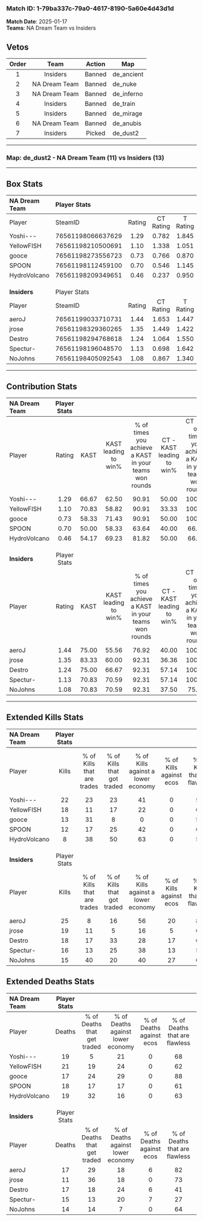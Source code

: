 ### Match ID: 1-79ba337c-79a0-4617-8190-5a60e4d43d1d  
**Match Date**: 2025-01-17  
**Teams**: NA Dream Team vs Insiders  

## Vetos  

| Order | Team | Action | Map |
| :---: | :--: | :----: | --- |
| 1 | Insiders | Banned | de_ancient |
| 2 | NA Dream Team | Banned | de_nuke |
| 3 | NA Dream Team | Banned | de_inferno |
| 4 | Insiders | Banned | de_train |
| 5 | Insiders | Banned | de_mirage |
| 6 | NA Dream Team | Banned | de_anubis |
| 7 | Insiders | Picked | de_dust2 |

---  

### **Map**: de_dust2 - NA Dream Team (11) vs Insiders (13)  
---  

## Box Stats  

| **NA Dream Team** | Player Stats      |        |           |          |       |       |       |         |        |      |     |
| :- | :- | :-: | :-: | :-: | :-: | :-: | :-: | :-: | :-: | :-: | :-: |
| Player            | SteamID           | Rating | CT Rating | T Rating | KAST  |  ADR  | Kills | Assists | Deaths | K/D  | HS% |
| Yoshi---          | 76561198066637629 |  1.29  |   0.782   |  1.845   | 66.67 | 110.1 |  22   |    5    |   19   | 1.16 | 45  |
| YellowFISH        | 76561198210500691 |  1.10  |   1.338   |  1.051   | 70.83 | 96.1  |  18   |    7    |   21   | 0.86 | 72  |
| gooce             | 76561198273556723 |  0.73  |   0.766   |  0.870   | 58.33 | 45.9  |  13   |    1    |   17   | 0.76 | 46  |
| SPOON             | 76561198112459100 |  0.70  |   0.546   |  1.145   | 50.00 | 76.1  |  12   |    0    |   18   | 0.67 | 66  |
| HydroVolcano      | 76561198209349651 |  0.46  |   0.237   |  0.950   | 54.17 | 43.0  |   8   |    0    |   19   | 0.42 | 37  |
|                   |                   |        |           |          |       |       |       |         |        |      |     |
|                   |                   |        |           |          |       |       |       |         |        |      |     |
|                   |                   |        |           |          |       |       |       |         |        |      |     |
| **Insiders**      | Player Stats      |        |           |          |       |       |       |         |        |      |     |
| Player            | SteamID           | Rating | CT Rating | T Rating | KAST  |  ADR  | Kills | Assists | Deaths | K/D  | HS% |
| aeroJ             | 76561199033710731 |  1.44  |   1.653   |  1.447   | 75.00 | 89.4  |  25   |    5    |   17   | 1.47 | 28  |
| jrose             | 76561198329360265 |  1.35  |   1.449   |  1.422   | 83.33 | 72.6  |  19   |    1    |   11   | 1.73 | 21  |
| Destro            | 76561198294768618 |  1.24  |   1.064   |  1.550   | 75.00 | 102.3 |  18   |    8    |   17   | 1.06 | 50  |
| Spectur-          | 76561198196048570 |  1.13  |   0.698   |  1.642   | 70.83 | 87.3  |  16   |    6    |   15   | 1.07 | 68  |
| NoJohns           | 76561198405092543 |  1.08  |   0.867   |  1.340   | 70.83 | 74.4  |  15   |    8    |   14   | 1.07 | 46  |
---  

## Contribution Stats  

| **NA Dream Team** | Player Stats |       |                      |                                                        |                           |                                                             |                          |                                                            |
| :- | :-: | :-: | :-: | :-: | :-: | :-: | :-: | :-: |
| Player            |    Rating    | KAST  | KAST leading to win% | % of times you achieve a KAST in your teams won rounds | CT - KAST leading to win% | CT - % of times you achieve a KAST in your teams won rounds | T - KAST leading to win% | T - % of times you achieve a KAST in your teams won rounds |
| Yoshi---          |     1.29     | 66.67 |        62.50         |                         90.91                          |           50.00           |                           100.00                            |          70.00           |                           87.50                            |
| YellowFISH        |     1.10     | 70.83 |        58.82         |                         90.91                          |           33.33           |                           100.00                            |          87.50           |                           87.50                            |
| gooce             |     0.73     | 58.33 |        71.43         |                         90.91                          |           50.00           |                           100.00                            |          87.50           |                           87.50                            |
| SPOON             |     0.70     | 50.00 |        58.33         |                         63.64                          |           40.00           |                            66.67                            |          71.43           |                           62.50                            |
| HydroVolcano      |     0.46     | 54.17 |        69.23         |                         81.82                          |           50.00           |                            66.67                            |          77.78           |                           87.50                            |
|                   |              |       |                      |                                                        |                           |                                                             |                          |                                                            |
|                   |              |       |                      |                                                        |                           |                                                             |                          |                                                            |
|                   |              |       |                      |                                                        |                           |                                                             |                          |                                                            |
| **Insiders**      | Player Stats |       |                      |                                                        |                           |                                                             |                          |                                                            |
| Player            |    Rating    | KAST  | KAST leading to win% | % of times you achieve a KAST in your teams won rounds | CT - KAST leading to win% | CT - % of times you achieve a KAST in your teams won rounds | T - KAST leading to win% | T - % of times you achieve a KAST in your teams won rounds |
| aeroJ             |     1.44     | 75.00 |        55.56         |                         76.92                          |           40.00           |                           100.00                            |          75.00           |                           66.67                            |
| jrose             |     1.35     | 83.33 |        60.00         |                         92.31                          |           36.36           |                           100.00                            |          88.89           |                           88.89                            |
| Destro            |     1.24     | 75.00 |        66.67         |                         92.31                          |           57.14           |                           100.00                            |          72.73           |                           88.89                            |
| Spectur-          |     1.13     | 70.83 |        70.59         |                         92.31                          |           57.14           |                           100.00                            |          80.00           |                           88.89                            |
| NoJohns           |     1.08     | 70.83 |        70.59         |                         92.31                          |           37.50           |                            75.00                            |          100.00          |                           100.00                           |
---  

## Extended Kills Stats  

| **NA Dream Team** | Player Stats |                            |                            |                                    |                         |                              |                                 |                                       |                    |           |
| :- | :-: | :-: | :-: | :-: | :-: | :-: | :-: | :-: | :-: | :-: |
| Player            |    Kills     | % of Kills that are trades | % of Kills that got traded | % of Kills against a lower economy | % of Kills against ecos | % of Kills that are flawless | % of Kills that are close duels | % of Kills that are assisted by flash | Pistol Round Kills | AWP Kills |
| Yoshi---          |      22      |             23             |             23             |                 41                 |            0            |              55              |               18                |                   0                   |         3          |    10     |
| YellowFISH        |      18      |             11             |             17             |                 22                 |            0            |              61              |               11                |                   0                   |         0          |     0     |
| gooce             |      13      |             31             |             8              |                 0                  |            0            |              54              |                8                |                   0                   |         2          |     0     |
| SPOON             |      12      |             17             |             25             |                 42                 |            0            |              67              |                0                |                   0                   |         1          |     0     |
| HydroVolcano      |      8       |             38             |             50             |                 63                 |            0            |              50              |               13                |                   0                   |         1          |     0     |
|                   |              |                            |                            |                                    |                         |                              |                                 |                                       |                    |           |
|                   |              |                            |                            |                                    |                         |                              |                                 |                                       |                    |           |
|                   |              |                            |                            |                                    |                         |                              |                                 |                                       |                    |           |
| **Insiders**      | Player Stats |                            |                            |                                    |                         |                              |                                 |                                       |                    |           |
| Player            |    Kills     | % of Kills that are trades | % of Kills that got traded | % of Kills against a lower economy | % of Kills against ecos | % of Kills that are flawless | % of Kills that are close duels | % of Kills that are assisted by flash | Pistol Round Kills | AWP Kills |
| aeroJ             |      25      |             8              |             16             |                 56                 |           20            |              84              |                0                |                   0                   |         1          |     8     |
| jrose             |      19      |             11             |             5              |                 16                 |            5            |              63              |                5                |                   0                   |         2          |     8     |
| Destro            |      18      |             17             |             33             |                 28                 |           17            |              61              |               11                |                  17                   |         4          |     2     |
| Spectur-          |      16      |             13             |             25             |                 38                 |           13            |              56              |               13                |                   0                   |         1          |     0     |
| NoJohns           |      15      |             40             |             20             |                 40                 |           27            |              67              |                7                |                   0                   |         1          |     0     |
## Extended Deaths Stats  

| **NA Dream Team** | Player Stats |                             |                                   |                          |                               |                            |                           |               |
| :- | :-: | :-: | :-: | :-: | :-: | :-: | :-: | :-: |
| Player            |    Deaths    | % of Deaths that get traded | % of Deaths against lower economy | % of Deaths against ecos | % of Deaths that are flawless | % of Deaths that are close | % of Deaths while blinded | Deaths to AWP |
| Yoshi---          |      19      |              5              |                21                 |            0             |              68               |             5              |             5             |       6       |
| YellowFISH        |      21      |             19              |                24                 |            0             |              62               |             5              |             5             |       5       |
| gooce             |      17      |             24              |                29                 |            0             |              88               |             0              |             0             |       2       |
| SPOON             |      18      |             17              |                17                 |            0             |              61               |             11             |             6             |       2       |
| HydroVolcano      |      19      |             32              |                16                 |            0             |              63               |             11             |             0             |       3       |
|                   |              |                             |                                   |                          |                               |                            |                           |               |
|                   |              |                             |                                   |                          |                               |                            |                           |               |
|                   |              |                             |                                   |                          |                               |                            |                           |               |
| **Insiders**      | Player Stats |                             |                                   |                          |                               |                            |                           |               |
| Player            |    Deaths    | % of Deaths that get traded | % of Deaths against lower economy | % of Deaths against ecos | % of Deaths that are flawless | % of Deaths that are close | % of Deaths while blinded | Deaths to AWP |
| aeroJ             |      17      |             29              |                18                 |            6             |              82               |             6              |             0             |       3       |
| jrose             |      11      |             36              |                18                 |            0             |              73               |             0              |             0             |       1       |
| Destro            |      17      |             18              |                24                 |            6             |              41               |             24             |             0             |       3       |
| Spectur-          |      15      |             13              |                20                 |            7             |              27               |             7              |             0             |       0       |
| NoJohns           |      14      |             14              |                 7                 |            0             |              64               |             14             |             0             |       3       |
